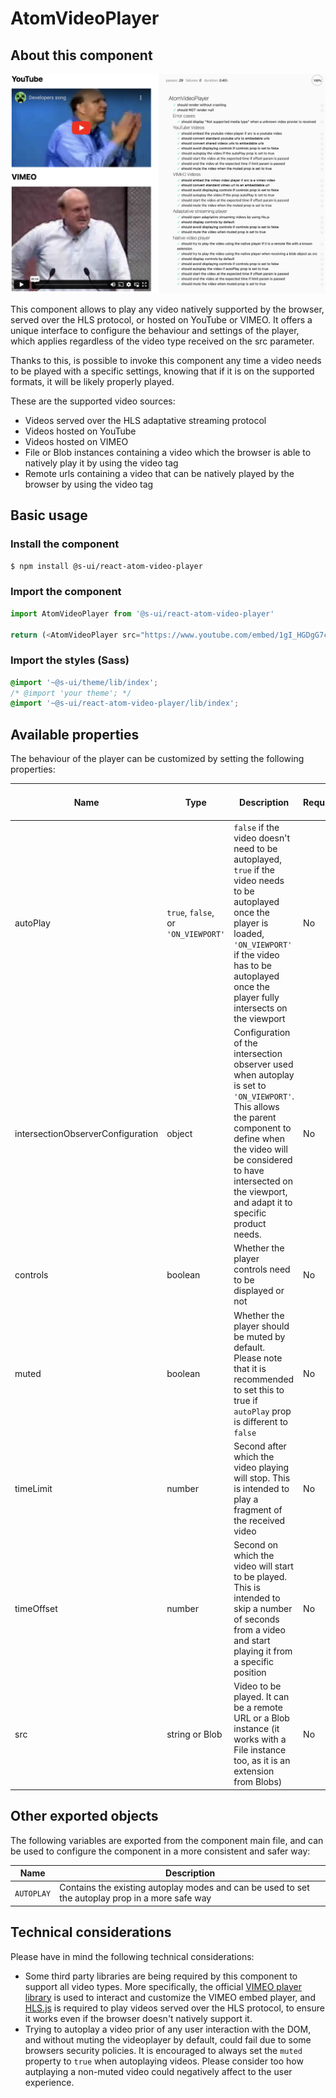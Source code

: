 # AtomVideoPlayer

## About this component

![Preview of the videoplayer demo](./assets/preview.png)

This component allows to play any video natively supported by the browser, served over the HLS protocol, or hosted on YouTube or VIMEO.
It offers a unique interface to configure the behaviour and settings of the player, which applies regardless of the video type received on the src parameter.

Thanks to this, is possible to invoke this component any time a video needs to be played with a specific settings, knowing that if it is on the supported formats, it will be likely properly played.

These are the supported video sources:

* Videos served over the HLS adaptative streaming protocol
* Videos hosted on YouTube
* Videos hosted on VIMEO
* File or Blob instances containing a video which the browser is able to natively play it by using the video tag
* Remote urls containing a video that can be natively played by the browser by using the video tag

## Basic usage

### Install the component

```sh
$ npm install @s-ui/react-atom-video-player
```

### Import the component

```js
import AtomVideoPlayer from '@s-ui/react-atom-video-player'

return (<AtomVideoPlayer src="https://www.youtube.com/embed/1gI_HGDgG7c" />)
```

### Import the styles (Sass)

```css
@import '~@s-ui/theme/lib/index';
/* @import 'your theme'; */
@import '~@s-ui/react-atom-video-player/lib/index';
```

## Available properties

The behaviour of the player can be customized by setting the following properties:

| Name | Type | Description | Required? | Default value if not provided |
| --- | --- | --- | --- | --- |
| autoPlay | `true`, `false`, or `'ON_VIEWPORT'` | `false` if the video doesn't need to be autoplayed, `true` if the video needs to be autoplayed once the player is loaded, `'ON_VIEWPORT'` if the video has to be autoplayed once the player fully intersects on the viewport | No | `false` |
| intersectionObserverConfiguration | object | Configuration of the intersection observer used when autoplay is set to `'ON_VIEWPORT'`. This allows the parent component to define when the video will be considered to have intersected on the viewport, and adapt it to specific product needs. | No | `{root: null, rootMargin: '0% 0% -25% 0%', threshold: 1}` |
| controls | boolean | Whether the player controls need to be displayed or not | No | `true` |
| muted | boolean | Whether the player should be muted by default. Please note that it is recommended to set this to true if `autoPlay` prop is different to `false` | No | `false` |
| timeLimit | number | Second after which the video playing will stop. This is intended to play a fragment of the received video | No | undefined |
| timeOffset | number | Second on which the video will start to be played. This is intended to skip a number of seconds from a video and start playing it from a specific position | No | undefined |
| src | string or Blob | Video to be played. It can be a remote URL or a Blob instance (it works with a File instance too, as it is an extension from Blobs) | No | `''` |


## Other exported objects

The following variables are exported from the component main file, and can be used to configure the component in a more consistent and safer way:

| Name | Description |
| --- | --- |
| `AUTOPLAY` | Contains the existing autoplay modes and can be used to set the autoplay prop in a more safe way |

## Technical considerations

Please have in mind the following technical considerations:

* Some third party libraries are being required by this component to support all video types. More specifically, the official [VIMEO player library](https://github.com/vimeo/player.js) is used to interact and customize the VIMEO embed player, and [HLS.js](https://github.com/video-dev/hls.js) is required to play videos served over the HLS protocol, to ensure it works even if the browser doesn't natively support it.
* Trying to autoplay a video prior of any user interaction with the DOM, and without muting the videoplayer by default, could fail due to some browsers security policies. It is encouraged to always set the `muted` property to `true` when autoplaying videos. Please consider too how autplaying a non-muted video could negatively affect to the user experience.